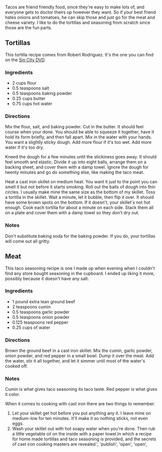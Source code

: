 <!--
title: Making tacos from scratch
created: 2010 February 19 - 4:52 pm
updated: 2010 March 7 - 8:21 am
slug: tacos-recipe
tags: nichecards, recipes
-->

<!--
In which a recipe for home made tortillas and taco seasoning is provided, and
the secrets of cast iron cooking masters are revealed.
-->

Tacos are friend friendly food, since they're easy to make lots of, and everyone
gets to doctor theirs up however they want. So if your best friend hates onions
and tomatoes, he can skip those and just go for the meat and cheese variety. I
like to do the tortillas and seasoning from scratch since those are the fun
parts.

## Tortillas ##

This tortilla recipe comes from Robert Rodriguez. It's the one you can find on
the <a href="http://amazon.com/Sin-City-Unrated-Two-Disc-Collectors/dp/B000BCKFWK" 
title="Buy &#8220;Sin City&#8221; from Amazon.">Sin City DVD</a>.

### Ingredients ###

* 2 cups flour
* 0.5 teaspoons salt
* 0.5 teaspoons baking powder
* 0.25 cups butter
* 0.75 cups hot water

### Directions ###

Mix the flour, salt, and baking powder. Cut in the butter. It should feel course
when your done. You should be able to squeeze it together, have it hold its form
briefly, and then fall apart. Mix in the water with your hands. You want a
slightly sticky dough. Add more flour if it's too wet. Add more water if it's
too dry.

Kneed the dough for a few minutes until the stickiness goes away. It should feel
smooth and elastic. Divide it up into eight balls, arrange them on a backing
sheet, and cover them with a damp towel. Ignore the dough for twenty minutes and
go do something else, like making the taco meat.

Heat a cast iron skillet on medium heat. You want it just to the point you can
smell it but not before it starts smoking. Roll out the balls of dough into thin
circles. I usually make mine the same size as the bottom of my skillet. Toss a
tortilla in the skillet. Wait a minute, let it bubble, then flip it over. It
should have some brown spots on the bottom. If it doesn't, your skillet's not
hot enough. Cook each tortilla for about a minute on each side. Stack them all
on a plate and cover them with a damp towel so they don't dry out.

### Notes ###

Don't substitute baking soda for the baking powder. If you do, your tortillas
will come out all gritty.

## Meat ##

This taco seasoning recipe is one I made up when evening when I couldn't find
any store bought seasoning in the cupboard. I ended up liking it more, possibly
because it doesn't have any salt.

### Ingredients ###

* 1 pound extra lean ground beef
* 2 teaspoons cumin
* 0.5 teaspoons garlic powder
* 0.5 teaspoons onion powder
* 0.125 teaspoons red pepper
* 0.25 cups of water

### Directions ###

Brown the ground beef in a cast iron skillet. Mix the cumin, garlic powder,
onion powder, and red pepper in a small bowl. Dump it over the meat. Add the
water, stir it all together, and let it simmer until most of the water's cooked
off.

### Notes ###

Cumin is what gives taco seasoning its taco taste. Red pepper is what gives it
color.

When it comes to cooking with cast iron there are two things to remember:

1. Let your skillet get hot before you put anything any it. I leave mine on
   medium-low for ten minutes. It'll make it so nothing sticks, not even eggs.
2. Wash your skillet out with hot soapy water when you're done. Then rub a
   little vegetable oil on the inside with a paper towel.In 
which a recipe for home made tortillas and taco seasoning is provided, and the 
secrets of cast iron cooking masters are revealed.', 'publish', 'open', 'open', 
